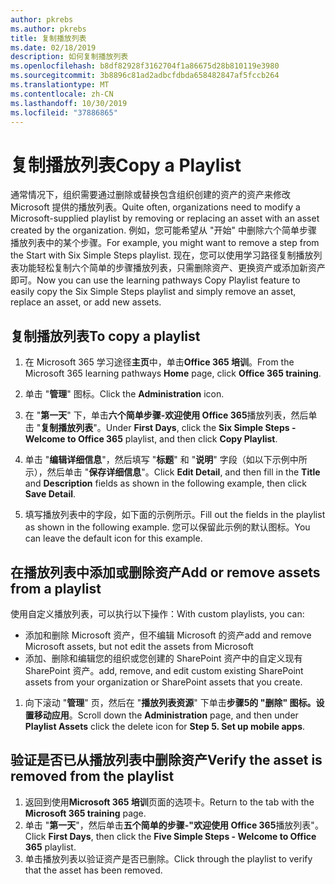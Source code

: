```yaml
---
author: pkrebs
ms.author: pkrebs
title: 复制播放列表
ms.date: 02/18/2019
description: 如何复制播放列表
ms.openlocfilehash: b8df82928f3162704f1a86675d28b810119e3980
ms.sourcegitcommit: 3b8896c81ad2adbcfdbda658482847af5fccb264
ms.translationtype: MT
ms.contentlocale: zh-CN
ms.lasthandoff: 10/30/2019
ms.locfileid: "37886865"
---
```

# <a name="copy-a-playlist"></a><span data-ttu-id="86a56-103">复制播放列表</span><span class="sxs-lookup"><span data-stu-id="86a56-103">Copy a Playlist</span></span>
<span data-ttu-id="86a56-104">通常情况下，组织需要通过删除或替换包含组织创建的资产的资产来修改 Microsoft 提供的播放列表。</span><span class="sxs-lookup"><span data-stu-id="86a56-104">Quite often, organizations need to modify a Microsoft-supplied playlist by removing or replacing an asset with an asset created by the organization.</span></span> <span data-ttu-id="86a56-105">例如，您可能希望从 "开始" 中删除六个简单步骤播放列表中的某个步骤。</span><span class="sxs-lookup"><span data-stu-id="86a56-105">For example, you might want to remove a step from the Start with Six Simple Steps playlist.</span></span> <span data-ttu-id="86a56-106">现在，您可以使用学习路径复制播放列表功能轻松复制六个简单的步骤播放列表，只需删除资产、更换资产或添加新资产即可。</span><span class="sxs-lookup"><span data-stu-id="86a56-106">Now you can use the learning pathways Copy Playlist feature to easily copy the Six Simple Steps playlist and simply remove an asset, replace an asset, or add new assets.</span></span> 

## <a name="to-copy-a-playlist"></a><span data-ttu-id="86a56-107">复制播放列表</span><span class="sxs-lookup"><span data-stu-id="86a56-107">To copy a playlist</span></span>

1. <span data-ttu-id="86a56-108">在 Microsoft 365 学习途径**主页**中，单击**Office 365 培训**。</span><span class="sxs-lookup"><span data-stu-id="86a56-108">From the Microsoft 365 learning pathways **Home** page, click **Office 365 training**.</span></span>
2. <span data-ttu-id="86a56-109">单击 "**管理**" 图标。</span><span class="sxs-lookup"><span data-stu-id="86a56-109">Click the **Administration** icon.</span></span>
3. <span data-ttu-id="86a56-110">在 "**第一天**" 下，单击**六个简单步骤-欢迎使用 Office 365**播放列表，然后单击 "**复制播放列表**"。</span><span class="sxs-lookup"><span data-stu-id="86a56-110">Under **First Days**, click the **Six Simple Steps - Welcome to Office 365** playlist, and then click **Copy Playlist**.</span></span> 
4. <span data-ttu-id="86a56-111">单击 "**编辑详细信息**"，然后填写 "**标题**" 和 "**说明**" 字段（如以下示例中所示），然后单击 "**保存详细信息**"。</span><span class="sxs-lookup"><span data-stu-id="86a56-111">Click **Edit Detail**, and then fill in the **Title** and **Description** fields as shown in the following example, then click **Save Detail**.</span></span>  
 
4.  <span data-ttu-id="86a56-112">填写播放列表中的字段，如下面的示例所示。</span><span class="sxs-lookup"><span data-stu-id="86a56-112">Fill out the fields in the playlist as shown in the following example.</span></span> <span data-ttu-id="86a56-113">您可以保留此示例的默认图标。</span><span class="sxs-lookup"><span data-stu-id="86a56-113">You can leave the default icon for this example.</span></span> 


## <a name="add-or-remove-assets-from-a-playlist"></a><span data-ttu-id="86a56-114">在播放列表中添加或删除资产</span><span class="sxs-lookup"><span data-stu-id="86a56-114">Add or remove assets from a playlist</span></span>
<span data-ttu-id="86a56-115">使用自定义播放列表，可以执行以下操作：</span><span class="sxs-lookup"><span data-stu-id="86a56-115">With custom playlists, you can:</span></span>

- <span data-ttu-id="86a56-116">添加和删除 Microsoft 资产，但不编辑 Microsoft 的资产</span><span class="sxs-lookup"><span data-stu-id="86a56-116">add and remove Microsoft assets, but not edit the assets from Microsoft</span></span>
- <span data-ttu-id="86a56-117">添加、删除和编辑您的组织或您创建的 SharePoint 资产中的自定义现有 SharePoint 资产。</span><span class="sxs-lookup"><span data-stu-id="86a56-117">add, remove, and edit custom existing SharePoint assets from your organization or SharePoint assets that you create.</span></span> 

1. <span data-ttu-id="86a56-118">向下滚动 "**管理**" 页，然后在 "**播放列表资源**" 下单击**步骤5的 "删除" 图标。设置移动应用**。</span><span class="sxs-lookup"><span data-stu-id="86a56-118">Scroll down the **Administration** page, and then under **Playlist Assets** click the delete icon for **Step 5. Set up mobile apps**.</span></span> 

## <a name="verify-the-asset-is-removed-from-the-playlist"></a><span data-ttu-id="86a56-119">验证是否已从播放列表中删除资产</span><span class="sxs-lookup"><span data-stu-id="86a56-119">Verify the asset is removed from the playlist</span></span>
1. <span data-ttu-id="86a56-120">返回到使用**Microsoft 365 培训**页面的选项卡。</span><span class="sxs-lookup"><span data-stu-id="86a56-120">Return to the tab with the **Microsoft 365 training** page.</span></span>
2. <span data-ttu-id="86a56-121">单击 "**第一天**"，然后单击**五个简单的步骤-"欢迎使用 Office 365**播放列表"。</span><span class="sxs-lookup"><span data-stu-id="86a56-121">Click **First Days**, then click the **Five Simple Steps - Welcome to Office 365** playlist.</span></span> 
3. <span data-ttu-id="86a56-122">单击播放列表以验证资产是否已删除。</span><span class="sxs-lookup"><span data-stu-id="86a56-122">Click through the playlist to verify that the asset has been removed.</span></span>


